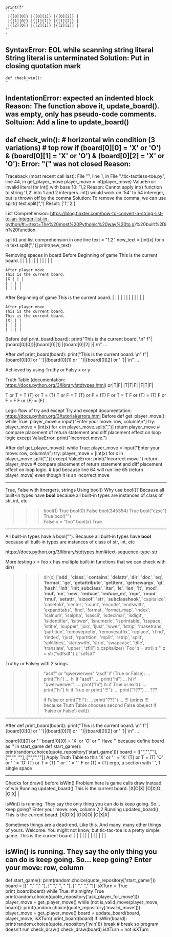     print(f"
     '''
     |{[0][0]} |{[0][1]} |{[0][2]} |
     |{[1][0]} |{[1][1]} |{[1][2]} |
     |{[2][0]} |{[2][1]} |{[2][2]} |
    ''' 
    "
SyntaxError: EOL while scanning string literal
String literal is unterminated
Solution: Put in closing quotation mark
---


    def check_win():
    ^
IndentationError: expected an indented block
Reason: The function above it, update_board(). was empty, only has pseudo-code comments.
Soltuion: Add a line to update_board()
---

def check_win():
    # horizontal win condition (3 variations)
    # top row
    if (board[0][0] = 'X' or 'O') & (board[0][1] = 'X' or 'O') & (board[0][2] = 'X' or 'O'):
Error: "(" was not closed
Reason: 
---

Traceback (most recent call last):
  File "<stdin>", line 1, in <module>
  File ".\tic-tactless-toe.py", line 44, in get_player_move
    player_move = int(player_move)
ValueError: invalid literal for int() with base 10: '1,2
Reason: Cannot apply int() function to string '1,2' into 1 and 2 intergers.
int() would work on '54' to 54 intereger, but is thrown off by the comma
Solution: To remove the comma, we can use split()
text.split(",")
Result: ['1','2']

List Comprehension: https://blog.finxter.com/how-to-convert-a-string-list-to-an-integer-list-in-python/#:~:text=The%20most%20Pythonic%20way%20to,x)%20built%2Din%20function.

split() and list comprehension in one line
text = "1,2"
new_text = [int(x) for x in text.split(",")]
print(new_text)

Removing spaces in board
Before
    Beginning of game
    This is the current board.
    | | | |
    | | | |
    | | | |

    After player move
    This is the current board.
    |X | | |
    | | | |
    | | | |

After
    Beginning of game
    This is the current board.
    | | | |
    | | | |
    | | | |

    After player move
    This is the current board.
    This is the current board.
    |X| | |
    | | | |
    | | | |

Before
def print_board(board):
    print("This is the current board. \n"
    f"|{board[0][0]}|{board[0][1] |{board[0][2]  }| \n"
    ...

After
def print_board(board):
    print("This is the current board. \n"
    f"|{board[0][0] or ' '}|{board[0][1] or ' '}|{board[0][2] or ' '}| \n"
    ...

Achieved by using Truthy or Falsy
                    x   or  y

Truth Table (documentation: https://docs.python.org/3/library/stdtypes.html)
    or|T|F|
    |T|T|F|
    |F|T|F|

T or T = T
    (T) or T = (T)
T or F = T
    (T) or F = (T)
F or T = T
    F or (T) = (T)
F or F = F
    F or (F) = (F)


Logic flow of try and except
Try and except documentation: https://docs.python.org/3/tutorial/errors.html
Before
def get_player_move():
    while True:
        player_move = input("Enter your move: row, column\n")
        try:
            player_move = [int(x) for x in player_move.split(",")]
            return player_move # compare placement of return statement and diff placement effect on loop logic
        except ValueError:
            print("Incorrect move.")

After
def get_player_move():
    while True:
        player_move = input("Enter your move: row, column\n")
        try:
            player_move = [int(x) for x in player_move.split(",")]
        except ValueError:
            print("Incorrect move.")
        return player_move # compare placement of return statement and diff placement effect on loop logic. 
        # bad because line 64 will run line 65 (return player_move) even though it is an incorrect move

---
True, False with itnergers, strings
Using bool()
Why use bool()? Because all built-in types have __bool__ because all built-in types are instances of class of str, int, etc
>>> bool(1)
True
>>> bool(0) 
False
>>> bool(345354) 
True
>>> bool("czxc") 
True
>>> bool("")     
False
>>> x = "foo"
>>> bool(x)
True
---

All built-in types have a bool(""). Because all built-in types have __bool__ because all built-in types are instances of class of str, int, etc


https://docs.python.org/3/library/stdtypes.html#text-sequence-type-str

More testing
x = foo
x has multiple built-in functions that we can check with dir()
>>> dir(x)
['__add__', '__class__', '__contains__', '__delattr__', '__dir__', '__doc__', '__eq__', '__format__', '__ge__', '__getattribute__', '__getitem__', '__getnewargs__', '__gt__', '__hash__', '__init__', '__init_subclass__', '__iter__', '__le__', '__len__', '__lt__', '__mod__', '__mul__', '__ne__', '__new__', '__reduce__', '__reduce_ex__', '__repr__', '__rmod__', '__rmul__', '__setattr__', '__sizeof__', '__str__', '__subclasshook__', 'capitalize', 'casefold', 'center', 'count', 'encode', 
'endswith', 'expandtabs', 'find', 'format', 'format_map', 'index', 'isalnum', 'isalpha', 'isascii', 'isdecimal', 'isdigit', 'isidentifier', 'islower', 'isnumeric', 'isprintable', 'isspace', 'istitle', 'isupper', 'join', 'ljust', 'lower', 'lstrip', 'maketrans', 'partition', 'removeprefix', 'removesuffix', 'replace', 'rfind', 'rindex', 'rjust', 'rpartition', 'rsplit', 'rstrip', 'split', 'splitlines', 'startswith', 'strip', 'swapcase', 'title', 'translate', 'upper', 'zfill']
>>> x.capitalize()
'Foo'
>>> z = str()
>>> z
''
>>> z = str("sdfsdf") 
>>> z
'sdfsdf'

Truthy or Falsey with 2 srings
>>> "asdf" or "qwerwerwer"
'asdf'
>>> if (True or False):
...     print("hi")
... 
hi
>>> if "asdf": 
...     print("hi")
... 
hi
>>> if "qwerwerwer":
...     print("hi")
hi
>>> if True or exit():
...     print("hi")
hi
>>> if True or print("!!!"):
...     print("???")
... 
???
>>>
>>> if False or print("!!!"):
...     print("???")
... 
!!! (prints !!! because Truth Table chooses second False obeject if 'False or False')
>>> exit()
---

After
def print_board(board):
    print("This is the current board. \n"
    f"|{board[0][0] or ' '}|{board[0][1] or ' '}|{board[0][2] or ' '}| \n"
    ...

board[0][0] or ' '
board[0][0] = 'X' or 'O' or ''
    Have '' because define board as '' in start_game
        def start_game():
        print(random.choice(quote_repository['start_game']))
        board = [["","",""], ["","", ""], ["","",""]]
    Apply Truth Table to this
    'X' or ' ' = 'X'
        (T) or T = (T)
    'O' or ' ' = 'O'
        (T) or T = (T)
    '' or ' ' = ' '
        F or (T) = (T)
        ergo, a section with ' ', 1 single space

---
Checks for draw() before isWin()
Problem here is game calls draw instead of win
Running updated_board()
This is the current board.
|X|O|X|
|O|X|O|
|O|X| |

isWin() is running.
They say the only thing you can do is keep going. So... keep going?
Enter your move: row, column
2,2
Running updated_board()
This is the current board.
|X|O|X|
|O|X|O|
|O|X|X|

Sometimes things are a dead-end. Like this. And many, many other things of yours.
Welcome. You might not know, but tic-tac-toe is a pretty simple game.
This is the current board.
| | | |
| | | |
| | | |

isWin() is running.
They say the only thing you can do is keep going. So... keep going?
Enter your move: row, column
---

def start_game():
    print(random.choice(quote_repository['start_game']))
    board = [[" "," "," "], [" "," ", " "], [" "," "," "]]
    isXTurn = True
    print_board(board)
    while True: # almighty True
        print(random.choice(quote_repository['ask_player_for_move']))
        player_move = get_player_move()
        while (not is_valid_move(player_move, board)):
            print(random.choice(quote_repository['invalid_move']))
            player_move = get_player_move()
        board = update_board(board, player_move, isXTurn)
        print_board(board)
        if isWin(board):
            print(random.choice(quote_repository['win']))
            break # break so program doesn't run check_draw()
        check_draw(board)
        isXTurn = not isXTurn

